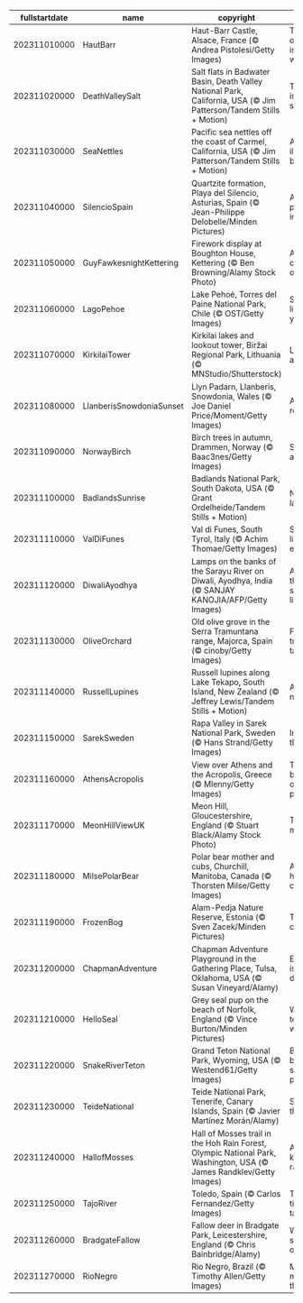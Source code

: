 |fullstartdate|name|copyright|title|image|
|--|--|--|--|--|
202311010000|HautBarr|Haut-Barr Castle, Alsace, France (© Andrea Pistolesi/Getty Images)|The 'eye of Alsace' is watching|![](/en-GB/2023/11/202311010000HautBarr.jpg)|
202311020000|DeathValleySalt|Salt flats in Badwater Basin, Death Valley National Park, California, USA (© Jim Patterson/Tandem Stills + Motion)|This park is worth its salt|![](/en-GB/2023/11/202311020000DeathValleySalt.jpg)|
202311030000|SeaNettles|Pacific sea nettles off the coast of Carmel, California, USA (© Jim Patterson/Tandem Stills + Motion)|An illuminated bloom|![](/en-GB/2023/11/202311030000SeaNettles.jpg)|
202311040000|SilencioSpain|Quartzite formation, Playa del Silencio, Asturias, Spain (© Jean-Philippe Delobelle/Minden Pictures)|A quiet place, indeed|![](/en-GB/2023/11/202311040000SilencioSpain.jpg)|
202311050000|GuyFawkesnightKettering|Firework display at Boughton House, Kettering (© Ben Browning/Alamy Stock Photo)|A rare celebration of failure|![](/en-GB/2023/11/202311050000GuyFawkesnightKettering.jpg)|
202311060000|LagoPehoe|Lake Pehoé, Torres del Paine National Park, Chile (© OST/Getty Images)|Shine a light into your blues|![](/en-GB/2023/11/202311060000LagoPehoe.jpg)|
202311070000|KirkilaiTower|Kirkilai lakes and lookout tower, Biržai Regional Park, Lithuania (© MNStudio/Shutterstock)|Lookout above!|![](/en-GB/2023/11/202311070000KirkilaiTower.jpg)|
202311080000|LlanberisSnowdoniaSunset|Llyn Padarn, Llanberis, Snowdonia, Wales (© Joe Daniel Price/Moment/Getty Images)|A place to reflect|![](/en-GB/2023/11/202311080000LlanberisSnowdoniaSunset.jpg)|
202311090000|NorwayBirch|Birch trees in autumn, Drammen, Norway (© Baac3nes/Getty Images)|Shades of autumn|![](/en-GB/2023/11/202311090000NorwayBirch.jpg)|
202311100000|BadlandsSunrise|Badlands National Park, South Dakota, USA (© Grant Ordelheide/Tandem Stills + Motion)|Not so bad lands|![](/en-GB/2023/11/202311100000BadlandsSunrise.jpg)|
202311110000|ValDiFunes|Val di Funes, South Tyrol, Italy (© Achim Thomae/Getty Images)|Small town life, elevated|![](/en-GB/2023/11/202311110000ValDiFunes.jpg)|
202311120000|DiwaliAyodhya|Lamps on the banks of the Sarayu River on Diwali, Ayodhya, India (© SANJAY KANOJIA/AFP/Getty Images)|A thousand splendid lights|![](/en-GB/2023/11/202311120000DiwaliAyodhya.jpg)|
202311130000|OliveOrchard|Old olive grove in the Serra Tramuntana range, Majorca, Spain (© cinoby/Getty Images)|From the tree to the table|![](/en-GB/2023/11/202311130000OliveOrchard.jpg)|
202311140000|RussellLupines|Russell lupines along Lake Tekapo, South Island, New Zealand (© Jeffrey Lewis/Tandem Stills + Motion)|A beautiful nuisance|![](/en-GB/2023/11/202311140000RussellLupines.jpg)|
202311150000|SarekSweden|Rapa Valley in Sarek National Park, Sweden (© Hans Strand/Getty Images)|Imagine the echo!|![](/en-GB/2023/11/202311150000SarekSweden.jpg)|
202311160000|AthensAcropolis|View over Athens and the Acropolis, Greece (© Mlenny/Getty Images)|The birthplace of Western philosophy|![](/en-GB/2023/11/202311160000AthensAcropolis.jpg)|
202311170000|MeonHillViewUK|Meon Hill, Gloucestershire, England (© Stuart Black/Alamy Stock Photo)|The rest is mystery|![](/en-GB/2023/11/202311170000MeonHillViewUK.jpg)|
202311180000|MilsePolarBear|Polar bear mother and cubs, Churchill, Manitoba, Canada (© Thorsten Milse/Getty Images)|A warm hug in a cold place|![](/en-GB/2023/11/202311180000MilsePolarBear.jpg)|
202311190000|FrozenBog|Alam-Pedja Nature Reserve, Estonia (© Sven Zacek/Minden Pictures)|Tread carefully!|![](/en-GB/2023/11/202311190000FrozenBog.jpg)|
202311200000|ChapmanAdventure|Chapman Adventure Playground in the Gathering Place, Tulsa, Oklahoma, USA (© Susan Vineyard/Alamy)|Every day is a play day!|![](/en-GB/2023/11/202311200000ChapmanAdventure.jpg)|
202311210000|HelloSeal|Grey seal pup on the beach of Norfolk, England (© Vince Burton/Minden Pictures)|Welcome to the world, pup!|![](/en-GB/2023/11/202311210000HelloSeal.jpg)|
202311220000|SnakeRiverTeton|Grand Teton National Park, Wyoming, USA (© Westend61/Getty Images)|Big on beauty, short on people|![](/en-GB/2023/11/202311220000SnakeRiverTeton.jpg)|
202311230000|TeideNational|Teide National Park, Tenerife, Canary Islands, Spain (© Javier Martínez Morán/Alamy)|Summits in the sea|![](/en-GB/2023/11/202311230000TeideNational.jpg)|
202311240000|HallofMosses|Hall of Mosses trail in the Hoh Rain Forest, Olympic National Park, Washington, USA (© James Randklev/Getty Images)|A different kind of rainforest|![](/en-GB/2023/11/202311240000HallofMosses.jpg)|
202311250000|TajoRiver|Toledo, Spain (© Carlos Fernandez/Getty Images)|Toledo's timeless tale|![](/en-GB/2023/11/202311250000TajoRiver.jpg)|
202311260000|BradgateFallow|Fallow deer in Bradgate Park, Leicestershire, England (© Chris Bainbridge/Alamy)|Who stepped on a twig?|![](/en-GB/2023/11/202311260000BradgateFallow.jpg)|
202311270000|RioNegro|Rio Negro, Brazil (© Timothy Allen/Getty Images)|Mirror, mirror, on the water|![](/en-GB/2023/11/202311270000RioNegro.jpg)|
